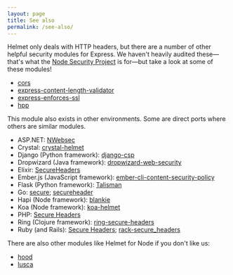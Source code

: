 ```yaml
---
layout: page
title: See also
permalink: /see-also/
---
```

Helmet only deals with HTTP headers, but there are a number of other helpful security modules for Express. We haven't heavily audited these—that's what the [Node Security Project](https://nodesecurity.io/) is for—but take a look at some of these modules!

* [cors](https://www.npmjs.org/package/cors)
* [express-content-length-validator](https://github.com/ericmdantas/express-content-length-validator)
* [express-enforces-ssl](https://github.com/aredo/express-enforces-ssl)
* [hpp](https://www.npmjs.com/package/hpp)

This module also exists in other environments. Some are direct ports where others are similar modules.

* ASP.NET: [NWebsec](https://docs.nwebsec.com/en/latest/index.html)
* Crystal: [crystal-helmet](https://github.com/EvanHahn/crystal-helmet)
* Django (Python framework): [django-csp](https://django-csp.readthedocs.io/en/latest/)
* Dropwizard (Java framework): [dropwizard-web-security](https://github.com/palantir/dropwizard-web-security)
* Elixir: [SecureHeaders](https://github.com/anotherhale/secure_headers)
* Ember.js (JavaScript framework): [ember-cli-content-security-policy](https://github.com/rwjblue/ember-cli-content-security-policy/)
* Flask (Python framework): [Talisman](https://github.com/GoogleCloudPlatform/flask-talisman)
* Go: [secure](https://github.com/unrolled/secure); [secureheader](https://godoc.org/github.com/kr/secureheader)
* Hapi (Node framework): [blankie](https://github.com/nlf/blankie)
* Koa (Node framework): [koa-helmet](https://github.com/venables/koa-helmet)
* PHP: [Secure Headers](https://github.com/BePsvPT/secure-headers)
* Ring (Clojure framework): [ring-secure-headers](https://github.com/EvanHahn/ring-secure-headers)
* Ruby (and Rails): [Secure Headers](https://github.com/twitter/secureheaders); [rack-secure_headers](https://github.com/frodsan/rack-secure_headers)

There are also other modules like Helmet for Node if you don't like us:

* [hood](https://github.com/seanmonstar/hood)
* [lusca](https://github.com/krakenjs/lusca)
